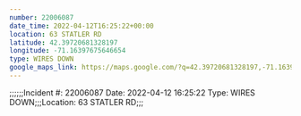 ```yaml
---
number: 22006087
date_time: 2022-04-12T16:25:22+00:00
location: 63 STATLER RD
latitude: 42.39720681328197
longitude: -71.16397675646654
type: WIRES DOWN
google_maps_link: https://maps.google.com/?q=42.39720681328197,-71.16397675646654
---
```


;;;;;;Incident #: 22006087   Date: 2022-04-12 16:25:22    Type: WIRES DOWN;;;Location: 63 STATLER RD;;;
